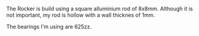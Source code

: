 The Rocker is build using a square alluminium rod of 8x8mm. Although it is not important, my rod is hollow with a wall thicknes of 1mm.

The bearings I'm using are 625zz.